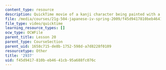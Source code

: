 ```yaml
---
content_type: resource
description: QuickTime movie of a kanji character being painted with a brush.
file: /media/courses/21g-504-japanese-iv-spring-2009/f45d9417810beb4641cb95a688fc076c_2937.mov
file_type: video/quicktime
learning_resource_types: []
ocw_type: OCWFile
parent_title: Lesson 20
parent_type: CourseSection
parent_uid: 1658c715-de8b-1752-598d-a7d8228f0109
resourcetype: Other
title: '2937'
uid: f45d9417-810b-eb46-41cb-95a688fc076c
---
```

